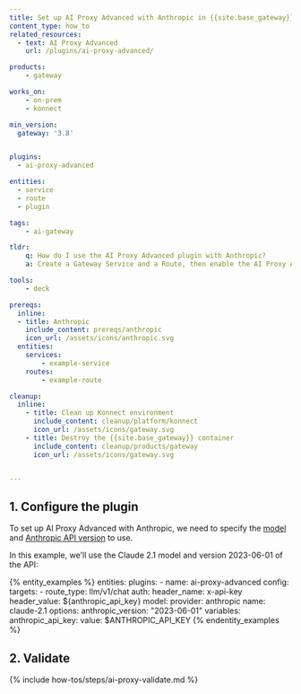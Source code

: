 ```yaml
---
title: Set up AI Proxy Advanced with Anthropic in {{site.base_gateway}}
content_type: how_to
related_resources:
  - text: AI Proxy Advanced
    url: /plugins/ai-proxy-advanced/

products:
    - gateway

works_on:
    - on-prem
    - konnect

min_version:
  gateway: '3.8'


plugins:
  - ai-proxy-advanced

entities: 
  - service
  - route
  - plugin

tags:
    - ai-gateway

tldr:
    q: How do I use the AI Proxy Advanced plugin with Anthropic?
    a: Create a Gateway Service and a Route, then enable the AI Proxy Advanced plugin, configure it with the Anthropic provider, then add the model and your API key.

tools:
    - deck

prereqs:
  inline:
  - title: Anthropic
    include_content: prereqs/anthropic
    icon_url: /assets/icons/anthropic.svg
  entities:
    services:
        - example-service
    routes:
        - example-route

cleanup:
  inline:
    - title: Clean up Konnect environment
      include_content: cleanup/platform/konnect
      icon_url: /assets/icons/gateway.svg
    - title: Destroy the {{site.base_gateway}} container
      include_content: cleanup/products/gateway
      icon_url: /assets/icons/gateway.svg


---
```


## 1. Configure the plugin

To set up AI Proxy Advanced with Anthropic, we need to specify the [model](https://docs.anthropic.com/en/docs/about-claude/models#model-names) and [Anthropic API version](https://docs.anthropic.com/en/api/versioning#version-history) to use. 

In this example, we'll use the Claude 2.1 model and version 2023-06-01 of the API:

{% entity_examples %}
entities:
    plugins:
    - name: ai-proxy-advanced
      config:
        targets:
          - route_type: llm/v1/chat
            auth:
              header_name: x-api-key
              header_value: ${anthropic_api_key}
            model:
              provider: anthropic
              name: claude-2.1
              options:
                  anthropic_version: "2023-06-01"
variables:
  anthropic_api_key:
    value: $ANTHROPIC_API_KEY
{% endentity_examples %}

## 2. Validate

{% include how-tos/steps/ai-proxy-validate.md %}
